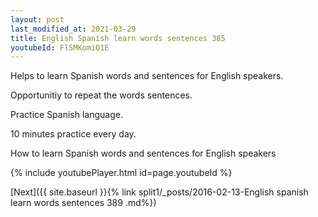 ```yaml
---
layout: post
last_modified_at: 2021-03-29
title: English Spanish learn words sentences 385 
youtubeId: FlSMKomiQ1E
---
```

 
 
Helps to learn Spanish words and sentences for English speakers.

Opportunitiy to repeat the words sentences. 

Practice Spanish language. 
 
10 minutes practice every day. 
 
How to learn Spanish words and sentences for English speakers 
 
{% include youtubePlayer.html id=page.youtubeId %}
 
 
[Next]({{ site.baseurl }}{% link  split1/_posts/2016-02-13-English spanish learn words sentences 389 .md%})
 
